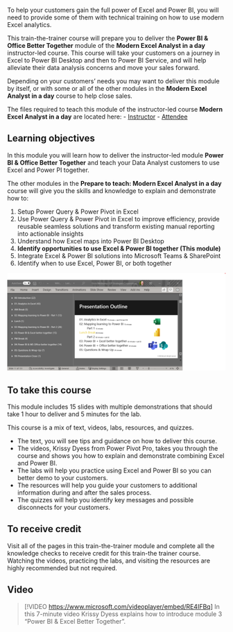 To help your customers gain the full power of Excel and Power BI, you will need to provide some of them with technical training on how to use modern Excel analytics. 

This train-the-trainer course will prepare you to deliver the **Power BI & Office Better Together** module of the **Modern Excel Analyst in a day** instructor-led course. This course will take your customers on a journey in Excel to Power BI Desktop and then to Power BI Service, and will help alleviate their data analysis concerns and move your sales forward.

Depending on your customers’ needs you may want to deliver this module by itself, or with some or all of the other modules in the **Modern Excel Analyst in a day** course to help close sales.

The files required to teach this module of the instructor-led course **Modern Excel Analyst in a day** are located here:
    - [Instructor](https://assetsprod.microsoft.com/mpn/en-us/maiad-instructor.zip)
    - [Attendee](https://assetsprod.microsoft.com/mpn/en-us/maiad-attendee.zip)

## Learning objectives
In this module you will learn how to deliver the instructor-led module **Power BI & Office Better Together** and teach your Data Analyst customers to use Excel and Power PI together.


The other modules in the **Prepare to teach: Modern Excel Analyst in a day** course will give you the skills and knowledge to explain and demonstrate how to:
1. Setup Power Query & Power Pivot in Excel
1. Use Power Query & Power Pivot in Excel to improve efficiency, provide reusable seamless solutions and transform existing manual reporting into actionable insights
1. Understand how Excel maps into Power BI Desktop
1. **Identify opportunities to use Excel & Power BI together (This module)**
1. Integrate Excel & Power BI solutions into Microsoft Teams & SharePoint
1. Identify when to use Excel, Power BI, or both together

![PowerPoint screenshot showing the number of slides per section and class schedule.](../media/slide-count.png)

## To take this course
This module includes 15 slides with multiple demonstrations that should take 1 hour to deliver and 5 minutes for the lab. 

This course is a mix of text, videos, labs, resources, and quizzes. 
- The text, you will see tips and guidance on how to deliver this course.
- The videos, Krissy Dyess from Power Pivot Pro, takes you through the course and shows you how to explain and demonstrate combining Excel and Power BI.
- The labs will help you practice using Excel and Power BI so you can better demo to your customers.
- The resources will help you guide your customers to additional information during and after the sales process.
- The quizzes will help you identify key messages and possible disconnects for your customers.


 

## To receive credit 
Visit all of the pages in this train-the-trainer module and complete all the knowledge checks to receive credit for this train-the trainer course. 
Watching the videos, practicing the labs, and visiting the resources are highly recommended but not required. 


## Video
> [!VIDEO https://www.microsoft.com/videoplayer/embed/RE4IFBq] 
> In this 7-minute video Krissy Dyess explains how to introduce module 3 “Power BI & Excel Better Together”.
